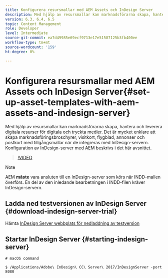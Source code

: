 ```yaml
---
title: Konfigurera resursmallar med AEM Assets och InDesign Server
description: Med hjälp av resursmallar kan marknadsförarna skapa, hantera och leverera digitala resurser för digitala och tryckta medier. Det är mycket enklare att skapa marknadsföringsbroschyrer, visitkort, flygblad, annonser och postkort med tillgångsmallar när de integreras med InDesign-servern. Konfiguration av InDesign-server med AEM beskrivs i det här avsnittet.
version: 6.3, 6.4, 6.5
topic: Content Management
role: Developer
level: Intermediate
source-git-commit: ea7d49985e69ecf9713e17e51587125b3fb400ee
workflow-type: tm+mt
source-wordcount: '159'
ht-degree: 0%

---
```



# Konfigurera resursmallar med AEM Assets och InDesign Server{#set-up-asset-templates-with-aem-assets-and-indesign-server}

Med hjälp av resursmallar kan marknadsförarna skapa, hantera och leverera digitala resurser för digitala och tryckta medier. Det är mycket enklare att skapa marknadsföringsbroschyrer, visitkort, flygblad, annonser och postkort med tillgångsmallar när de integreras med InDesign-servern. Konfiguration av InDesign-server med AEM beskrivs i det här avsnittet.

>[!VIDEO](https://video.tv.adobe.com/v/17069/?quality=9&learn=on)

>[!NOTE]
>
>AEM **måste** vara ansluten till en InDesign-server som körs när INDD-mallen överförs. En del av den inledande bearbetningen i INDD-filen kräver InDesign-servern.

## Ladda ned testversionen av InDesign Server {#download-indesign-server-trial}

Hämta [InDesign Server webbplats för nedladdning av testversion](https://www.adobe.com/devnet/premiere/sdk/cs5/indesign-server-trial-downloads.html)

## Startar InDesign Server {#starting-indesign-server}

```shell
# macOS command

$ /Applications/Adobe\ InDesign\ CC\ Server\ 2017/InDesignServer -port 8080
```
